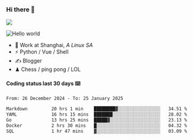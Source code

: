### Hi there 👋
![](https://komarev.com/ghpvc/?username=Xuhandsome)


<img src="https://github-readme-stats.vercel.app/api?username=XuHandsome&show_icons=true&theme=merko" alt="Hello world">

<br/>

- 🍻  Work at Shanghai, _A Linux SA_
- ⚡  Python / Vue / Shell
- ✍️  Blogger
- ♟  Chess / ping pong / LOL

#### Coding status last 30 days ⌨️

<!--START_SECTION:waka-->

```txt
From: 26 December 2024 - To: 25 January 2025

Markdown         20 hrs 1 min    ████████▓░░░░░░░░░░░░░░░░   34.51 %
YAML             16 hrs 15 mins  ███████░░░░░░░░░░░░░░░░░░   28.02 %
Go               13 hrs 25 mins  █████▓░░░░░░░░░░░░░░░░░░░   23.13 %
Docker           2 hrs 30 mins   █░░░░░░░░░░░░░░░░░░░░░░░░   04.32 %
SQL              1 hr 47 mins    ▓░░░░░░░░░░░░░░░░░░░░░░░░   03.09 %
```

<!--END_SECTION:waka-->
